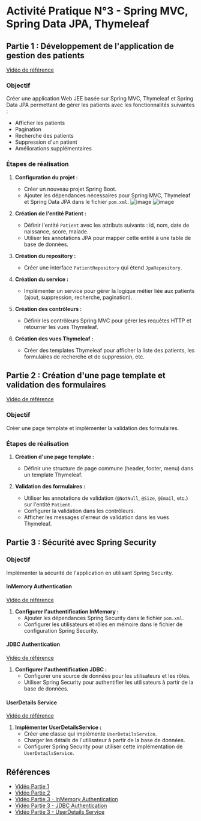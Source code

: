 # Activité Pratique N°3 - Spring MVC, Spring Data JPA, Thymeleaf

## Partie 1 : Développement de l'application de gestion des patients
[Vidéo de référence](https://www.youtube.com/watch?v=jDm-q-jEbiA)

### Objectif
Créer une application Web JEE basée sur Spring MVC, Thymeleaf et Spring Data JPA permettant de gérer les patients avec les fonctionnalités suivantes :
- Afficher les patients
- Pagination
- Recherche des patients
- Suppression d'un patient
- Améliorations supplémentaires

### Étapes de réalisation
1. **Configuration du projet :**
   - Créer un nouveau projet Spring Boot.
   - Ajouter les dépendances nécessaires pour Spring MVC, Thymeleaf et Spring Data JPA dans le fichier `pom.xml`.
     ![image](https://github.com/ducloser90/SD_Activite3/assets/167253342/c6f3e1fc-72ff-4d7b-b527-632ca2e7a9c0)
     ![image](https://github.com/ducloser90/SD_Activite3/assets/167253342/87bc59e9-ee3b-48e7-95c3-5ff358b99495)


2. **Création de l'entité Patient :**
   - Définir l'entité `Patient` avec les attributs suivants : id, nom, date de naissance, score, malade.
   - Utiliser les annotations JPA pour mapper cette entité à une table de base de données.

3. **Création du repository :**
   - Créer une interface `PatientRepository` qui étend `JpaRepository`.

4. **Création du service :**
   - Implémenter un service pour gérer la logique métier liée aux patients (ajout, suppression, recherche, pagination).

5. **Création des contrôleurs :**
   - Définir les contrôleurs Spring MVC pour gérer les requêtes HTTP et retourner les vues Thymeleaf.

6. **Création des vues Thymeleaf :**
   - Créer des templates Thymeleaf pour afficher la liste des patients, les formulaires de recherche et de suppression, etc.

## Partie 2 : Création d'une page template et validation des formulaires
[Vidéo de référence](https://www.youtube.com/watch?v=eoBE745lDE0)

### Objectif
Créer une page template et implémenter la validation des formulaires.

### Étapes de réalisation
1. **Création d'une page template :**
   - Définir une structure de page commune (header, footer, menu) dans un template Thymeleaf.

2. **Validation des formulaires :**
   - Utiliser les annotations de validation (`@NotNull`, `@Size`, `@Email`, etc.) sur l'entité `Patient`.
   - Configurer la validation dans les contrôleurs.
   - Afficher les messages d'erreur de validation dans les vues Thymeleaf.

## Partie 3 : Sécurité avec Spring Security
### Objectif
Implémenter la sécurité de l'application en utilisant Spring Security.

#### InMemory Authentication
[Vidéo de référence](https://www.youtube.com/watch?v=7VqpC8UD1zM)

1. **Configurer l'authentification InMemory :**
   - Ajouter les dépendances Spring Security dans le fichier `pom.xml`.
   - Configurer les utilisateurs et rôles en mémoire dans le fichier de configuration Spring Security.

#### JDBC Authentication
[Vidéo de référence](https://www.youtube.com/watch?v=Haz3wLiQ5-0)

1. **Configurer l'authentification JDBC :**
   - Configurer une source de données pour les utilisateurs et les rôles.
   - Utiliser Spring Security pour authentifier les utilisateurs à partir de la base de données.

#### UserDetails Service
[Vidéo de référence](https://www.youtube.com/watch?v=RTiS9ygyYs4)

1. **Implémenter UserDetailsService :**
   - Créer une classe qui implémente `UserDetailsService`.
   - Charger les détails de l'utilisateur à partir de la base de données.
   - Configurer Spring Security pour utiliser cette implémentation de `UserDetailsService`.

## Références
- [Vidéo Partie 1](https://www.youtube.com/watch?v=jDm-q-jEbiA)
- [Vidéo Partie 2](https://www.youtube.com/watch?v=eoBE745lDE0)
- [Vidéo Partie 3 - InMemory Authentication](https://www.youtube.com/watch?v=7VqpC8UD1zM)
- [Vidéo Partie 3 - JDBC Authentication](https://www.youtube.com/watch?v=Haz3wLiQ5-0)
- [Vidéo Partie 3 - UserDetails Service](https://www.youtube.com/watch?v=RTiS9ygyYs4)
